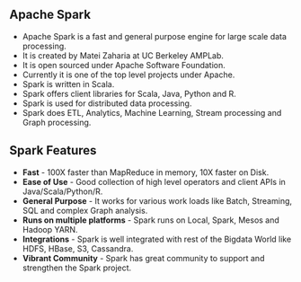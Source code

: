 ## Apache Spark
* Apache Spark is a fast and general purpose engine for large scale data processing.
* It is created by Matei Zaharia at UC Berkeley AMPLab.
* It is open sourced under Apache Software Foundation.
* Currently it is one of the top level projects under Apache.
* Spark is written in Scala.
* Spark offers client libraries for Scala, Java, Python and R.
* Spark is used for distributed data processing.
* Spark does ETL, Analytics, Machine Learning, Stream processing and Graph processing.

## Spark Features
* **Fast** - 100X faster than MapReduce in memory, 10X faster on Disk.
* **Ease of Use** - Good collection of high level operators and client APIs in Java/Scala/Python/R.
* **General Purpose** - It works for various work loads like Batch, Streaming, SQL and complex Graph analysis.
* **Runs on multiple platforms** - Spark runs on Local, Spark, Mesos and Hadoop YARN.
* **Integrations** - Spark is well integrated with rest of the Bigdata World like HDFS, HBase, S3, Cassandra.
* **Vibrant Community** - Spark has great community to support and strengthen the Spark project.
